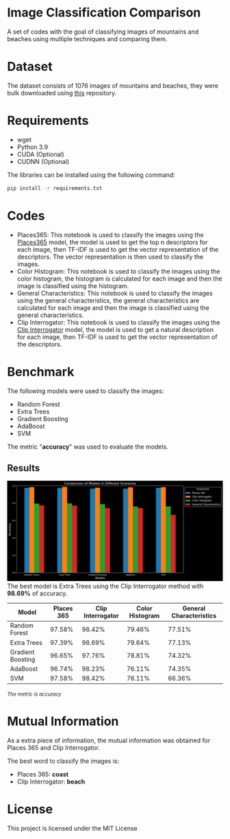 # Image Classification Comparison
A set of codes with the goal of classifying images of mountains and beaches using multiple techniques and comparing them.

# Dataset
The dataset consists of 1076 images of mountains and beaches, they were bulk downloaded using [this](https://github.com/ostrolucky/Bulk-Bing-Image-downloader) repository.

# Requirements
  - wget
  - Python 3.9
  - CUDA (Optional)
  - CUDNN (Optional)

  The libraries can be installed using the following command:
  ```bash
  pip install -r requirements.txt
  ```

# Codes
  - Places365: This notebook is used to classify the images using the [Places365](https://github.com/CSAILVision/places365) model, the model is used to get the top n descriptors for each image, then TF-IDF is used to get the vector representation of the descriptors. The vector representation is then used to classify the images.
  - Color Histogram: This notebook is used to classify the images using the color histogram, the histogram is calculated for each image and then the image is classified using the histogram.
  - General Characteristics: This notebook is used to classify the images using the general characteristics, the general characteristics are calculated for each image and then the image is classified using the general characteristics.
  - Clip Interrogator: This notebook is used to classify the images using the [Clip Interrogator](https://github.com/pharmapsychotic/clip-interrogator) model, the model is used to get a natural description for each image, then TF-IDF is used to get the vector representation of the descriptors.

# Benchmark
The following models were used to classify the images:
  - Random Forest
  - Extra Trees
  - Gradient Boosting
  - AdaBoost
  - SVM

The metric "**accuracy**" was used to evaluate the models.

## Results
![](media/chart.png)
The best model is Extra Trees using the Clip Interrogator method with **98.69%** of accuracy.

| Model              | Places 365 | Clip Interrogator | Color Histogram | General Characteristics |
|--------------------|------------|-------------------|-----------------|-------------------------|
| Random Forest      | 97.58%     | 98.42%            | 79.46%          | 77.51%                  |
| Extra Trees        | 97.39%     | 98.69%            | 79.64%          | 77.13%                  |
| Gradient Boosting  | 96.65%     | 97.76%            | 78.81%          | 74.32%                  |
| AdaBoost           | 96.74%     | 98.23%            | 76.11%          | 74.35%                  |
| SVM                | 97.58%     | 98.42%            | 76.11%          | 66.36%                  |

_<small>The metric is accuracy</small>_



# Mutual Information
As a extra piece of information, the mutual information was obtained for Places 365 and Clip Interrogator.

The best word to classify the images is:
- Places 365: **coast**
- Clip Interrogator: **beach**

# License
This project is licensed under the MIT License